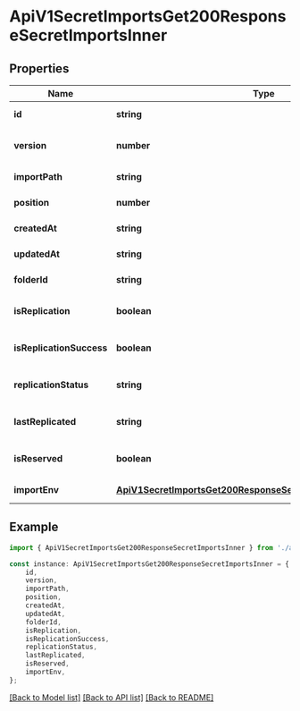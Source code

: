 # ApiV1SecretImportsGet200ResponseSecretImportsInner


## Properties

Name | Type | Description | Notes
------------ | ------------- | ------------- | -------------
**id** | **string** |  | [default to undefined]
**version** | **number** |  | [optional] [default to 1]
**importPath** | **string** |  | [default to undefined]
**position** | **number** |  | [default to undefined]
**createdAt** | **string** |  | [default to undefined]
**updatedAt** | **string** |  | [default to undefined]
**folderId** | **string** |  | [default to undefined]
**isReplication** | **boolean** |  | [optional] [default to false]
**isReplicationSuccess** | **boolean** |  | [optional] [default to undefined]
**replicationStatus** | **string** |  | [optional] [default to undefined]
**lastReplicated** | **string** |  | [optional] [default to undefined]
**isReserved** | **boolean** |  | [optional] [default to false]
**importEnv** | [**ApiV1SecretImportsGet200ResponseSecretImportsInnerImportEnv**](ApiV1SecretImportsGet200ResponseSecretImportsInnerImportEnv.md) |  | [default to undefined]

## Example

```typescript
import { ApiV1SecretImportsGet200ResponseSecretImportsInner } from './api';

const instance: ApiV1SecretImportsGet200ResponseSecretImportsInner = {
    id,
    version,
    importPath,
    position,
    createdAt,
    updatedAt,
    folderId,
    isReplication,
    isReplicationSuccess,
    replicationStatus,
    lastReplicated,
    isReserved,
    importEnv,
};
```

[[Back to Model list]](../README.md#documentation-for-models) [[Back to API list]](../README.md#documentation-for-api-endpoints) [[Back to README]](../README.md)
